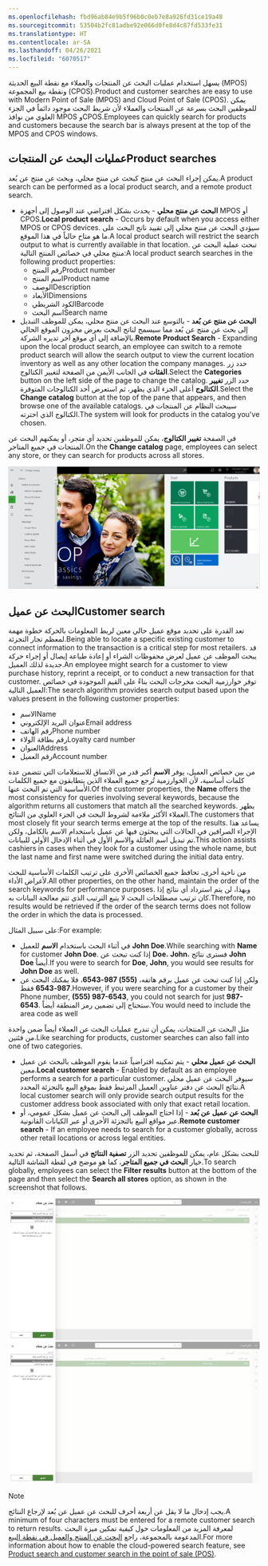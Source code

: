 ```yaml
---
ms.openlocfilehash: fbd96ab84e9b5f96b0c0eb7e8a926fd31ce19a48
ms.sourcegitcommit: 53504b2fc81adbe92e066d0fe8d4c87fd533fe31
ms.translationtype: HT
ms.contentlocale: ar-SA
ms.lasthandoff: 04/26/2021
ms.locfileid: "6070517"
---
```

<span data-ttu-id="998a4-101">يسهل استخدام عمليات البحث عن المنتجات والعملاء مع نقطة البيع الحديثة (MPOS) ونقطة بيع المجموعة (CPOS).</span><span class="sxs-lookup"><span data-stu-id="998a4-101">Product and customer searches are easy to use with Modern Point of Sale (MPOS) and Cloud Point of Sale (CPOS).</span></span> <span data-ttu-id="998a4-102">يمكن للموظفين البحث بسرعة عن المنتجات والعملاء لأن شريط البحث موجود دائماً في الجزء العلوي من نوافذ MPOS وCPOS.</span><span class="sxs-lookup"><span data-stu-id="998a4-102">Employees can quickly search for products and customers because the search bar is always present at the top of the MPOS and CPOS windows.</span></span>

## <a name="product-searches"></a><span data-ttu-id="998a4-103">عمليات البحث عن المنتجات</span><span class="sxs-lookup"><span data-stu-id="998a4-103">Product searches</span></span>
<span data-ttu-id="998a4-104">يمكن إجراء البحث عن منتج كبحث عن منتج محلي، وبحث عن منتج عن بُعد.</span><span class="sxs-lookup"><span data-stu-id="998a4-104">A product search can be performed as a local product search, and a remote product search.</span></span>

- <span data-ttu-id="998a4-105">**البحث عن منتج محلي** - يحدث بشكل افتراضي عند الوصول إلى أجهزة MPOS أو CPOS.</span><span class="sxs-lookup"><span data-stu-id="998a4-105">**Local product search** - Occurs by default when you access either MPOS or CPOS devices.</span></span> <span data-ttu-id="998a4-106">سيؤدي البحث عن منتج محلي إلى تقييد ناتج البحث على ما هو متاح حالياً في هذا الموقع.</span><span class="sxs-lookup"><span data-stu-id="998a4-106">A local product search will restrict the search output to what is currently available in that location.</span></span> <span data-ttu-id="998a4-107">تبحث عملية البحث عن منتج محلي في خصائص المنتج التالية:</span><span class="sxs-lookup"><span data-stu-id="998a4-107">A local product search searches in the following product properties:</span></span>
    - <span data-ttu-id="998a4-108">رقم المنتج</span><span class="sxs-lookup"><span data-stu-id="998a4-108">Product number</span></span>
    - <span data-ttu-id="998a4-109">اسم المنتج</span><span class="sxs-lookup"><span data-stu-id="998a4-109">Product name</span></span>
    - <span data-ttu-id="998a4-110">الوصف</span><span class="sxs-lookup"><span data-stu-id="998a4-110">Description</span></span>
    - <span data-ttu-id="998a4-111">الأبعاد</span><span class="sxs-lookup"><span data-stu-id="998a4-111">Dimensions</span></span>
    - <span data-ttu-id="998a4-112">الكود الشريطي</span><span class="sxs-lookup"><span data-stu-id="998a4-112">Barcode</span></span>
    - <span data-ttu-id="998a4-113">اسم البحث</span><span class="sxs-lookup"><span data-stu-id="998a4-113">Search name</span></span>
- <span data-ttu-id="998a4-114">**البحث عن منتج عن بُعد** - بالتوسع عند البحث عن منتج محلي، يمكن للموظف التبديل إلى بحث عن منتج عن بُعد مما سيسمح لناتج البحث بعرض مخزون الموقع الحالي بالإضافة إلى أي موقع آخر تديره الشركة.</span><span class="sxs-lookup"><span data-stu-id="998a4-114">**Remote Product Search** -  Expanding upon the local product search, an employee can switch to a remote product search will allow the search output to view the current location inventory as well as any other location the company manages.</span></span> <span data-ttu-id="998a4-115">حدد زر **الفئات** في الجانب الأيمن من الصفحة لتغيير الكتالوج.</span><span class="sxs-lookup"><span data-stu-id="998a4-115">Select the **Categories** button on the left side of the page to change the catalog.</span></span> <span data-ttu-id="998a4-116">حدد الزر **تغيير الكتالوج** أعلى الجزء الذي يظهر، ثم استعرض أحد الكتالوجات المتوفرة.</span><span class="sxs-lookup"><span data-stu-id="998a4-116">Select the **Change catalog** button at the top of the pane that appears, and then browse one of the available catalogs.</span></span> <span data-ttu-id="998a4-117">سيبحث النظام عن المنتجات في الكتالوج الذي اخترته.</span><span class="sxs-lookup"><span data-stu-id="998a4-117">The system will look for products in the catalog you've chosen.</span></span> 


<span data-ttu-id="998a4-118">في الصفحة **تغيير الكتالوج**، يمكن للموظفين تحديد أي متجر، أو يمكنهم البحث عن المنتجات في جميع المتاجر.</span><span class="sxs-lookup"><span data-stu-id="998a4-118">On the **Change catalog** page, employees can select any store, or they can search for products across all stores.</span></span>

![لقطة شاشة تعرض كيفية تغيير كتالوجات المخزون في تطبيق نقطة البيع.](../media/change-catalog-ss.png)

## <a name="customer-search"></a><span data-ttu-id="998a4-120">البحث عن عميل</span><span class="sxs-lookup"><span data-stu-id="998a4-120">Customer search</span></span>
<span data-ttu-id="998a4-121">تعد القدرة على تحديد موقع عميل حالي معين لربط المعلومات بالحركة خطوة مهمة لمعظم تجار التجزئة.</span><span class="sxs-lookup"><span data-stu-id="998a4-121">Being able to locate a specific existing customer to connect information to the transaction is a critical step for most retailers.</span></span> <span data-ttu-id="998a4-122">قد يبحث الموظف عن عميل لعرض محفوظات الشراء أو إعادة طباعة إيصال أو إجراء حركة جديدة لذلك العميل.</span><span class="sxs-lookup"><span data-stu-id="998a4-122">An employee might search for a customer to view purchase history, reprint a receipt, or to conduct a new transaction for that customer.</span></span> <span data-ttu-id="998a4-123">توفر خوارزمية البحث مخرجات البحث بناءً على القيم الموجودة في خصائص العميل التالية:</span><span class="sxs-lookup"><span data-stu-id="998a4-123">The search algorithm provides search output based upon the values present in the following customer properties:</span></span>

- <span data-ttu-id="998a4-124">الاسم</span><span class="sxs-lookup"><span data-stu-id="998a4-124">Name</span></span>
- <span data-ttu-id="998a4-125">عنوان البريد الإلكتروني</span><span class="sxs-lookup"><span data-stu-id="998a4-125">Email address</span></span>
- <span data-ttu-id="998a4-126">رقم الهاتف</span><span class="sxs-lookup"><span data-stu-id="998a4-126">Phone number</span></span>
- <span data-ttu-id="998a4-127">رقم بطاقة الولاء</span><span class="sxs-lookup"><span data-stu-id="998a4-127">Loyalty card number</span></span>
- <span data-ttu-id="998a4-128">العنوان</span><span class="sxs-lookup"><span data-stu-id="998a4-128">Address</span></span>
- <span data-ttu-id="998a4-129">رقم العميل</span><span class="sxs-lookup"><span data-stu-id="998a4-129">Account number</span></span>


<span data-ttu-id="998a4-130">من بين خصائص العميل، يوفر **الاسم** أكبر قدر من الاتساق للاستعلامات التي تتضمن عدة كلمات أساسية، لأن الخوارزمية تُرجع جميع العملاء الذين يتطابقون مع جميع الكلمات الأساسية التي تم البحث عنها.</span><span class="sxs-lookup"><span data-stu-id="998a4-130">Of the customer properties, the **Name** offers the most consistency for queries involving several keywords, because the algorithm returns all customers that match all the searched keywords.</span></span> <span data-ttu-id="998a4-131">يظهر العملاء الأكثر ملاءمة لشروط البحث في الجزء العلوي من النتائج.</span><span class="sxs-lookup"><span data-stu-id="998a4-131">The customers that most closely fit your search terms emerge at the top of the results.</span></span> <span data-ttu-id="998a4-132">يساعد هذا الإجراء الصرافين في الحالات التي يبحثون فيها عن عميل باستخدام الاسم بالكامل، ولكن تم تبديل اسم العائلة والاسم الأول في أثناء الإدخال الأولي للبيانات.</span><span class="sxs-lookup"><span data-stu-id="998a4-132">This action assists cashiers in cases when they look for a customer using the whole name, but the last name and first name were switched during the initial data entry.</span></span> 

<span data-ttu-id="998a4-133">من ناحية أخرى، تحافظ جميع الخصائص الأخرى على ترتيب الكلمات الأساسية للبحث لأغراض الأداء.</span><span class="sxs-lookup"><span data-stu-id="998a4-133">All other properties, on the other hand, maintain the order of the search keywords for performance purposes.</span></span> <span data-ttu-id="998a4-134">وبهذا، لن يتم استرداد أي نتائج إذا كان ترتيب مصطلحات البحث لا يتبع الترتيب الذي تتم معالجة البيانات به.</span><span class="sxs-lookup"><span data-stu-id="998a4-134">Therefore, no results would be retrieved if the order of the search terms does not follow the order in which the data is processed.</span></span> 

<span data-ttu-id="998a4-135">على سبيل المثال:</span><span class="sxs-lookup"><span data-stu-id="998a4-135">For example:</span></span>

- <span data-ttu-id="998a4-136">في أثناء البحث باستخدام **الاسم** للعميل **John Doe**.</span><span class="sxs-lookup"><span data-stu-id="998a4-136">While searching with **Name** for customer **John Doe**.</span></span> <span data-ttu-id="998a4-137">إذا كنت تبحث عن **Doe**، **John**، فسترى نتائج **John Doe** أيضاً.</span><span class="sxs-lookup"><span data-stu-id="998a4-137">If you were to search for **Doe**, **John**, you would see results for **John Doe** as well.</span></span> 
- <span data-ttu-id="998a4-138">ولكن إذا كنت تبحث عن عميل برقم هاتفه، **(555) 987-6543**، فلا يمكنك البحث عن **987-6543** فقط.</span><span class="sxs-lookup"><span data-stu-id="998a4-138">However, if you were searching for a customer by their Phone number, **(555) 987-6543**, you could not search for just **987-6543**.</span></span> <span data-ttu-id="998a4-139">ستحتاج إلى تضمين رمز المنطقة أيضاً.</span><span class="sxs-lookup"><span data-stu-id="998a4-139">You would need to include the area code as well</span></span>

<span data-ttu-id="998a4-140">مثل البحث عن المنتجات، يمكن أن تندرج عمليات البحث عن العملاء أيضاً ضمن واحدة من فئتين.</span><span class="sxs-lookup"><span data-stu-id="998a4-140">Like searching for products, customer searches can also fall into one of two categories.</span></span>

- <span data-ttu-id="998a4-141">**البحث عن عميل محلي** - يتم تمكينه افتراضياً عندما يقوم الموظف بالبحث عن عميل معين.</span><span class="sxs-lookup"><span data-stu-id="998a4-141">**Local customer search** - Enabled by default as an employee performs a search for a particular customer.</span></span> <span data-ttu-id="998a4-142">سيوفر البحث عن عميل محلي نتائج البحث عن دفتر عناوين العميل المرتبط فقط بموقع البيع بالتجزئة المحدد.</span><span class="sxs-lookup"><span data-stu-id="998a4-142">A local customer search will only provide search output results for the customer address book associated with only that exact retail location.</span></span> 
- <span data-ttu-id="998a4-143">**البحث عن عميل عن بُعد** - إذا احتاج الموظف إلى البحث عن عميل بشكل عمومي، أو عبر مواقع البيع بالتجزئة الأخرى أو عبر الكيانات القانونية.</span><span class="sxs-lookup"><span data-stu-id="998a4-143">**Remote customer search** - If an employee needs to search for a customer globally, across other retail locations or across legal entities.</span></span>

<span data-ttu-id="998a4-144">للبحث بشكل عام، يمكن للموظفين تحديد الزر **تصفية النتائج** في أسفل الصفحة، ثم تحديد خيار **البحث في جميع المتاجر**، كما هو موضح في لقطة الشاشة التالية.</span><span class="sxs-lookup"><span data-stu-id="998a4-144">To search globally, employees can select the **Filter results** button at the bottom of the page and then select the **Search all stores** option, as shown in the screenshot that follows.</span></span> 

<span data-ttu-id="998a4-145">[ ![لقطة شاشة تعرض كيف يمكن استخدام البحث عن العملاء المدعوم بالمجموعة.](../media/search-all-stores-ss.png) ](../media/search-all-stores-ss.png#lightbox)</span><span class="sxs-lookup"><span data-stu-id="998a4-145">[ ![Screenshot showing how the cloud powered customer search can be used.](../media/search-all-stores-ss.png) ](../media/search-all-stores-ss.png#lightbox)</span></span>

> [!NOTE]
> <span data-ttu-id="998a4-146">يجب إدخال ما لا يقل عن أربعة أحرف للبحث عن عميل عن بُعد لإرجاع النتائج.</span><span class="sxs-lookup"><span data-stu-id="998a4-146">A minimum of four characters must be entered for a remote customer search to return results.</span></span> <span data-ttu-id="998a4-147">لمعرفة المزيد من المعلومات حول كيفية تمكين ميزة البحث المدعومة بالمجموعة، راجع [البحث عن المنتج والعميل في نقطة البيع](https://docs.microsoft.com/dynamics365/commerce/pos-search-improvements/?azure-portal=true).</span><span class="sxs-lookup"><span data-stu-id="998a4-147">For more information about how to enable the cloud-powered search feature, see [Product search and customer search in the point of sale (POS)](https://docs.microsoft.com/dynamics365/commerce/pos-search-improvements/?azure-portal=true).</span></span>

